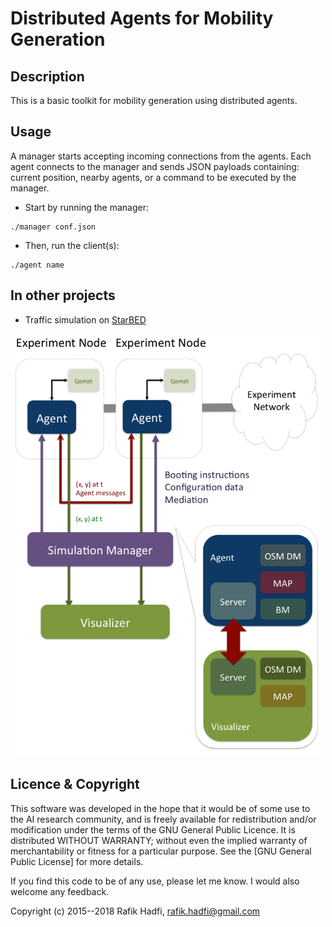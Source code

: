 

# Distributed Agents for Mobility Generation

## Description

This is a basic toolkit for mobility generation using distributed agents.


## Usage

A manager starts accepting incoming connections from the agents.
Each agent connects to the manager and sends JSON payloads containing: current position, nearby agents, or a command to be executed by the manager.

- Start by running the manager:

```
./manager conf.json
```

- Then, run the client(s):

```
./agent name
```

## In other projects

- Traffic simulation on [StarBED](http://starbed.nict.go.jp/en/index.html) 

<p align="center">
	<img src="https://github.com/raviq/Agent_mobility/blob/master/arch.png" width="500">
</p>


## Licence & Copyright
This software was developed in the hope that it would be of some use to the AI research community, and is freely available for redistribution and/or modification under the terms of the GNU General Public Licence. It is distributed WITHOUT WARRANTY; without even the implied warranty of merchantability or fitness for a particular purpose. See the [GNU General Public License] for more details. 

If you find this code to be of any use, please let me know. I would also welcome any feedback.

Copyright (c) 2015--2018 Rafik Hadfi, rafik.hadfi@gmail.com
